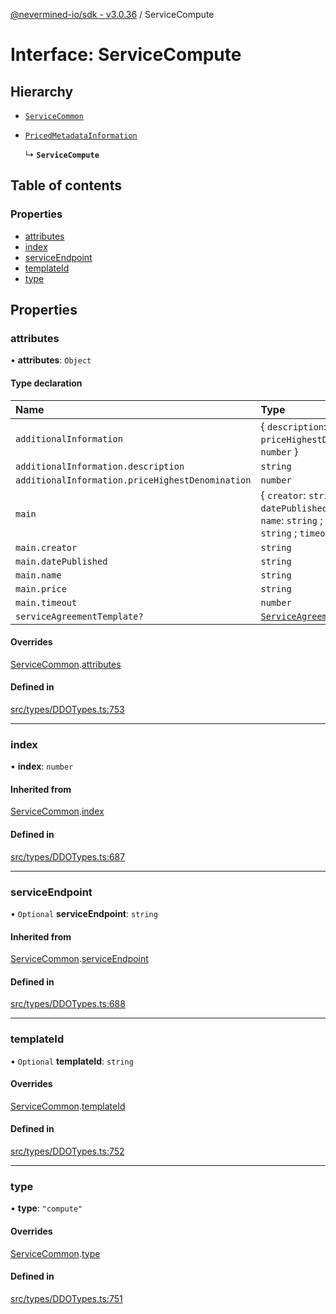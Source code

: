 [@nevermined-io/sdk - v3.0.36](../code-reference.md) / ServiceCompute

# Interface: ServiceCompute

## Hierarchy

- [`ServiceCommon`](ServiceCommon.md)

- [`PricedMetadataInformation`](../code-reference.md#pricedmetadatainformation)

  ↳ **`ServiceCompute`**

## Table of contents

### Properties

- [attributes](ServiceCompute.md#attributes)
- [index](ServiceCompute.md#index)
- [serviceEndpoint](ServiceCompute.md#serviceendpoint)
- [templateId](ServiceCompute.md#templateid)
- [type](ServiceCompute.md#type)

## Properties

### attributes

• **attributes**: `Object`

#### Type declaration

| Name                                             | Type                                                                                                              |
| :----------------------------------------------- | :---------------------------------------------------------------------------------------------------------------- |
| `additionalInformation`                          | \{ `description`: `string` ; `priceHighestDenomination`: `number` }                                               |
| `additionalInformation.description`              | `string`                                                                                                          |
| `additionalInformation.priceHighestDenomination` | `number`                                                                                                          |
| `main`                                           | \{ `creator`: `string` ; `datePublished`: `string` ; `name`: `string` ; `price`: `string` ; `timeout`: `number` } |
| `main.creator`                                   | `string`                                                                                                          |
| `main.datePublished`                             | `string`                                                                                                          |
| `main.name`                                      | `string`                                                                                                          |
| `main.price`                                     | `string`                                                                                                          |
| `main.timeout`                                   | `number`                                                                                                          |
| `serviceAgreementTemplate?`                      | [`ServiceAgreementTemplate`](ServiceAgreementTemplate.md)                                                         |

#### Overrides

[ServiceCommon](ServiceCommon.md).[attributes](ServiceCommon.md#attributes)

#### Defined in

[src/types/DDOTypes.ts:753](https://github.com/nevermined-io/sdk-js/blob/112a8a40d591ba6fa5736c0c11ad1e067b7b9663/src/types/DDOTypes.ts#L753)

---

### index

• **index**: `number`

#### Inherited from

[ServiceCommon](ServiceCommon.md).[index](ServiceCommon.md#index)

#### Defined in

[src/types/DDOTypes.ts:687](https://github.com/nevermined-io/sdk-js/blob/112a8a40d591ba6fa5736c0c11ad1e067b7b9663/src/types/DDOTypes.ts#L687)

---

### serviceEndpoint

• `Optional` **serviceEndpoint**: `string`

#### Inherited from

[ServiceCommon](ServiceCommon.md).[serviceEndpoint](ServiceCommon.md#serviceendpoint)

#### Defined in

[src/types/DDOTypes.ts:688](https://github.com/nevermined-io/sdk-js/blob/112a8a40d591ba6fa5736c0c11ad1e067b7b9663/src/types/DDOTypes.ts#L688)

---

### templateId

• `Optional` **templateId**: `string`

#### Overrides

[ServiceCommon](ServiceCommon.md).[templateId](ServiceCommon.md#templateid)

#### Defined in

[src/types/DDOTypes.ts:752](https://github.com/nevermined-io/sdk-js/blob/112a8a40d591ba6fa5736c0c11ad1e067b7b9663/src/types/DDOTypes.ts#L752)

---

### type

• **type**: `"compute"`

#### Overrides

[ServiceCommon](ServiceCommon.md).[type](ServiceCommon.md#type)

#### Defined in

[src/types/DDOTypes.ts:751](https://github.com/nevermined-io/sdk-js/blob/112a8a40d591ba6fa5736c0c11ad1e067b7b9663/src/types/DDOTypes.ts#L751)
